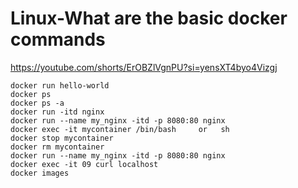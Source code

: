 # Linux-What are the basic docker commands

https://youtube.com/shorts/ErOBZlVgnPU?si=yensXT4byo4Vizgj

```
docker run hello-world
docker ps
docker ps -a
docker run -itd nginx
docker run --name my_nginx -itd -p 8080:80 nginx
docker exec -it mycontainer /bin/bash     or   sh
docker stop mycontainer 
docker rm mycontainer 
docker run --name my_nginx -itd -p 8080:80 nginx
docker exec -it 09 curl localhost
docker images
```
